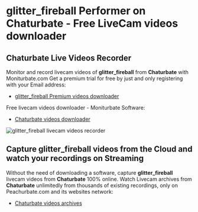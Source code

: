 # glitter_fireball Performer on Chaturbate - Free LiveCam videos downloader

## Chaturbate Live Videos Recorder

Monitor and record livecam videos of **glitter_fireball** from **Chaturbate** with Moniturbate.com
Get a premium trial for free by just and only registering with your Email address:
* [glitter_fireball Premium videos downloader](https://moniturbate.com/request-demo-licence-key.html)

Free livecam videos downloader - Moniturbate Software:
* [Chaturbate videos downloader](https://moniturbate.com/moniturbate-download-software.html)

![glitter_fireball livecam videos recorder](https://peachurnet.com/templates/moniturbate-software.png)


## Capture glitter_fireball videos from the Cloud and watch your recordings on Streaming

Without the need of downloading a software, capture **glitter_fireball** livecam videos from **Chaturbate** 100% online.
Watch Livecam archives from **Chaturbate** unlimitedly from thousands of existing recordings, only on Peachurbate.com and its websites network:
* [Chaturbate videos archives](https://peachurnet.com/)